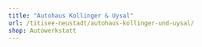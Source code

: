 ```yaml
---
title: "Autohaus Kollinger & Uysal"
url: /titisee-neustadt/autohaus-kollinger-und-uysal/
shop: Autowerkstatt
---
```

